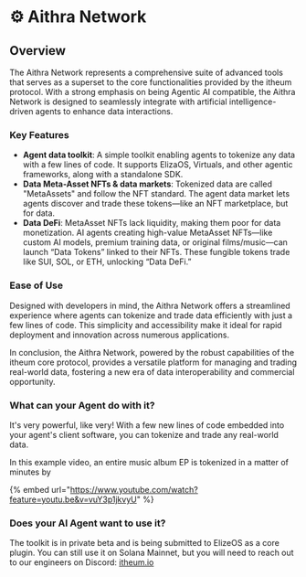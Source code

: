 # ⚙️ Aithra Network

## Overview

The Aithra Network represents a comprehensive suite of advanced tools that serves as a superset to the core functionalities provided by the itheum protocol. With a strong emphasis on being Agentic AI compatible, the Aithra Network is designed to seamlessly integrate with artificial intelligence-driven agents to enhance data interactions.

### Key Features

* **Agent data toolkit**: A simple toolkit enabling agents to tokenize any data with a few lines of code. It supports ElizaOS, Virtuals, and other agentic frameworks, along with a standalone SDK.
* **Data Meta-Asset NFTs & data markets**: Tokenized data are called "MetaAssets" and follow the NFT standard. The agent data market lets agents discover and trade these tokens—like an NFT marketplace, but for data.
* **Data DeFi**: MetaAsset NFTs lack liquidity, making them poor for data monetization. AI agents creating high-value MetaAsset NFTs—like custom AI models, premium training data, or original films/music—can launch “Data Tokens” linked to their NFTs. These fungible tokens trade like SUI, SOL, or ETH, unlocking “Data DeFi.”

### Ease of Use

Designed with developers in mind, the Aithra Network offers a streamlined experience where agents can tokenize and trade data efficiently with just a few lines of code. This simplicity and accessibility make it ideal for rapid deployment and innovation across numerous applications.

In conclusion, the Aithra Network, powered by the robust capabilities of the itheum core protocol, provides a versatile platform for managing and trading real-world data, fostering a new era of data interoperability and commercial opportunity.

### What can your Agent do with it?

It's very powerful, like very! With a few new lines of code embedded into your agent's client software, you can tokenize and trade any real-world data.

In this example video, an entire music album EP is tokenized in a matter of minutes by

{% embed url="https://www.youtube.com/watch?feature=youtu.be&v=vuY3p1jkvyU" %}

### Does your AI Agent want to use it?

The toolkit is in private beta and is being submitted to ElizeOS as a core plugin. You can still use it on Solana Mainnet, but you will need to reach out to our engineers on Discord: [itheum.io](https://itheum.io/discord)
